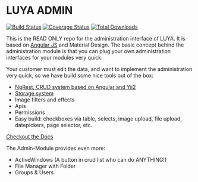 LUYA ADMIN
==========

[![Build Status](https://travis-ci.org/luyadev/luya-module-admin.svg?branch=master)](https://travis-ci.org/luyadev/luya-module-admin)
[![Coverage Status](https://coveralls.io/repos/github/luyadev/luya-module-admin/badge.svg?branch=master)](https://coveralls.io/github/luyadev/luya-module-admin?branch=master)
[![Total Downloads](https://poser.pugx.org/luyadev/luya-module-admin/downloads)](https://packagist.org/packages/luyadev/luya-module-admin)

This is the READ ONLY repo for the administration interface of LUYA. It is based on [Angular JS](https://angularjs.org/) and Material Design. The basic concept behind the administration module is that you can plug your own administration interfaces for your modules very quick.

Your customer must edit the data, and want to implement the administration very quick, so we have build some nice tools out of the box:

+ [NgRest, CRUD system based on Angular and Yii2](app-admin-module-ngrest.md)
+ [Storage system](https://luya.io/api/admin-components-storagecontainer.html)
+ Image filters and effects
+ Apis
+ Permissions
+ Easy build: checkboxes via table, selects, image upload, file upload, datepickers, page selector, etc.

[Checkout the Docs](https://luya.io/en/guide/app-admin-module)

The Admin-Module provides even more:

+ ActiveWindows (A button in crud list who can do ANYTHING!)
+ File Manager with Folder
+ Groups & Users
